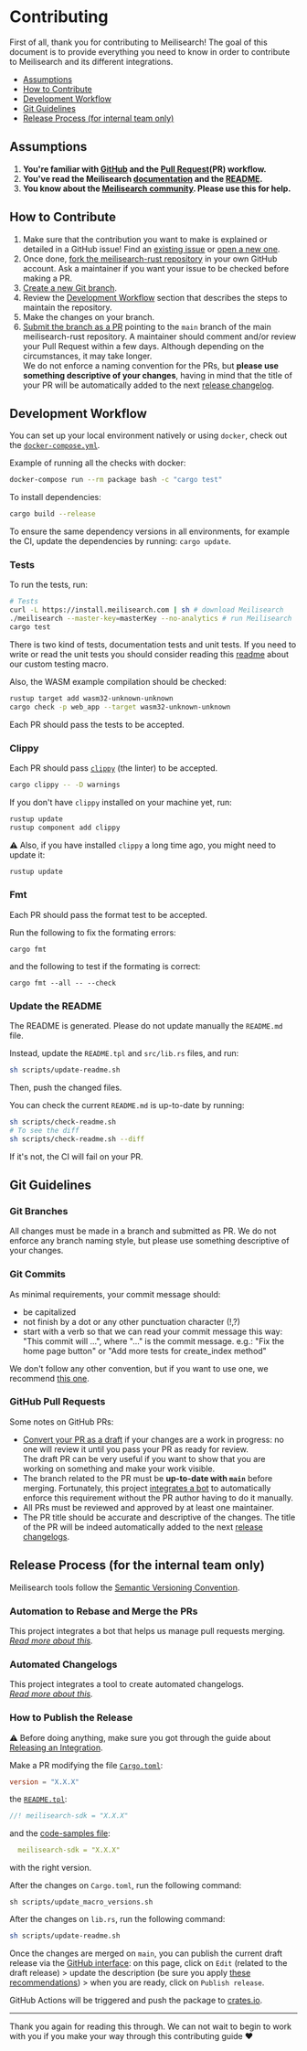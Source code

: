 # Contributing <!-- omit in toc -->

First of all, thank you for contributing to Meilisearch! The goal of this document is to provide everything you need to know in order to contribute to Meilisearch and its different integrations.

- [Assumptions](#assumptions)
- [How to Contribute](#how-to-contribute)
- [Development Workflow](#development-workflow)
- [Git Guidelines](#git-guidelines)
- [Release Process (for internal team only)](#release-process-for-internal-team-only)


## Assumptions

1. **You're familiar with [GitHub](https://github.com) and the [Pull Request](https://help.github.com/en/github/collaborating-with-issues-and-pull-requests/about-pull-requests)(PR) workflow.**
2. **You've read the Meilisearch [documentation](https://docs.meilisearch.com) and the [README](/README.md).**
3. **You know about the [Meilisearch community](https://www.meilisearch.com/docs/learn/what_is_meilisearch/contact.html). Please use this for help.**

## How to Contribute

1. Make sure that the contribution you want to make is explained or detailed in a GitHub issue! Find an [existing issue](https://github.com/meilisearch/meilisearch-rust/issues/) or [open a new one](https://github.com/meilisearch/meilisearch-rust/issues/new).
2. Once done, [fork the meilisearch-rust repository](https://help.github.com/en/github/getting-started-with-github/fork-a-repo) in your own GitHub account. Ask a maintainer if you want your issue to be checked before making a PR.
3. [Create a new Git branch](https://help.github.com/en/github/collaborating-with-issues-and-pull-requests/creating-and-deleting-branches-within-your-repository).
4. Review the [Development Workflow](#development-workflow) section that describes the steps to maintain the repository.
5. Make the changes on your branch.
6. [Submit the branch as a PR](https://help.github.com/en/github/collaborating-with-issues-and-pull-requests/creating-a-pull-request-from-a-fork) pointing to the `main` branch of the main meilisearch-rust repository. A maintainer should comment and/or review your Pull Request within a few days. Although depending on the circumstances, it may take longer.<br>
 We do not enforce a naming convention for the PRs, but **please use something descriptive of your changes**, having in mind that the title of your PR will be automatically added to the next [release changelog](https://github.com/meilisearch/meilisearch-rust/releases/).

## Development Workflow

You can set up your local environment natively or using `docker`, check out the [`docker-compose.yml`](/docker-compose.yml).

Example of running all the checks with docker:
```bash
docker-compose run --rm package bash -c "cargo test"
```

To install dependencies:

```bash
cargo build --release
```

To ensure the same dependency versions in all environments, for example the CI, update the dependencies by running: `cargo update`.

### Tests <!-- omit in toc -->

To run the tests, run:

```bash
# Tests
curl -L https://install.meilisearch.com | sh # download Meilisearch
./meilisearch --master-key=masterKey --no-analytics # run Meilisearch
cargo test
```

There is two kind of tests, documentation tests and unit tests.
If you need to write or read the unit tests you should consider reading this
[readme](meilisearch-test-macro/README.md) about our custom testing macro.

Also, the WASM example compilation should be checked:

```bash
rustup target add wasm32-unknown-unknown
cargo check -p web_app --target wasm32-unknown-unknown
```

Each PR should pass the tests to be accepted.

### Clippy <!-- omit in toc -->

Each PR should pass [`clippy`](https://github.com/rust-lang/rust-clippy) (the linter) to be accepted.

```bash
cargo clippy -- -D warnings
```

If you don't have `clippy` installed on your machine yet, run:

```bash
rustup update
rustup component add clippy
```

⚠️ Also, if you have installed `clippy` a long time ago, you might need to update it:

```bash
rustup update
```

### Fmt

Each PR should pass the format test to be accepted.

Run the following to fix the formating errors:

```
cargo fmt
```

and the following to test if the formating is correct:
```
cargo fmt --all -- --check
```

### Update the README <!-- omit in toc -->

The README is generated. Please do not update manually the `README.md` file.

Instead, update the `README.tpl` and `src/lib.rs` files, and run:

```sh
sh scripts/update-readme.sh
```

Then, push the changed files.

You can check the current `README.md` is up-to-date by running:

```sh
sh scripts/check-readme.sh
# To see the diff
sh scripts/check-readme.sh --diff
```

If it's not, the CI will fail on your PR.

## Git Guidelines

### Git Branches <!-- omit in toc -->

All changes must be made in a branch and submitted as PR.
We do not enforce any branch naming style, but please use something descriptive of your changes.

### Git Commits <!-- omit in toc -->

As minimal requirements, your commit message should:
- be capitalized
- not finish by a dot or any other punctuation character (!,?)
- start with a verb so that we can read your commit message this way: "This commit will ...", where "..." is the commit message.
  e.g.: "Fix the home page button" or "Add more tests for create_index method"

We don't follow any other convention, but if you want to use one, we recommend [this one](https://chris.beams.io/posts/git-commit/).

### GitHub Pull Requests <!-- omit in toc -->

Some notes on GitHub PRs:

- [Convert your PR as a draft](https://help.github.com/en/github/collaborating-with-issues-and-pull-requests/changing-the-stage-of-a-pull-request) if your changes are a work in progress: no one will review it until you pass your PR as ready for review.<br>
  The draft PR can be very useful if you want to show that you are working on something and make your work visible.
- The branch related to the PR must be **up-to-date with `main`** before merging. Fortunately, this project [integrates a bot](https://github.com/meilisearch/integration-guides/blob/main/resources/bors.md) to automatically enforce this requirement without the PR author having to do it manually.
- All PRs must be reviewed and approved by at least one maintainer.
- The PR title should be accurate and descriptive of the changes. The title of the PR will be indeed automatically added to the next [release changelogs](https://github.com/meilisearch/meilisearch-rust/releases/).

## Release Process (for the internal team only)

Meilisearch tools follow the [Semantic Versioning Convention](https://semver.org/).

### Automation to Rebase and Merge the PRs <!-- omit in toc -->

This project integrates a bot that helps us manage pull requests merging.<br>
_[Read more about this](https://github.com/meilisearch/integration-guides/blob/main/resources/bors.md)._

### Automated Changelogs <!-- omit in toc -->

This project integrates a tool to create automated changelogs.<br>
_[Read more about this](https://github.com/meilisearch/integration-guides/blob/main/resources/release-drafter.md)._

### How to Publish the Release <!-- omit in toc -->

⚠️ Before doing anything, make sure you got through the guide about [Releasing an Integration](https://github.com/meilisearch/integration-guides/blob/main/resources/integration-release.md).

Make a PR modifying the file [`Cargo.toml`](/Cargo.toml):

```toml
version = "X.X.X"
```

the [`README.tpl`](/README.tpl):

```rust
//! meilisearch-sdk = "X.X.X"
```

and the [code-samples file](/.code-samples.meilisearch.yaml):

```yml
  meilisearch-sdk = "X.X.X"
```

with the right version.


After the changes on `Cargo.toml`, run the following command: 

```
sh scripts/update_macro_versions.sh
```

After the changes on `lib.rs`, run the following command:

```bash
sh scripts/update-readme.sh
```

Once the changes are merged on `main`, you can publish the current draft release via the [GitHub interface](https://github.com/meilisearch/meilisearch-rust/releases): on this page, click on `Edit` (related to the draft release) > update the description (be sure you apply [these recommendations](https://github.com/meilisearch/integration-guides/blob/main/resources/integration-release.md#writting-the-release-description)) > when you are ready, click on `Publish release`.

GitHub Actions will be triggered and push the package to [crates.io](https://crates.io/crates/meilisearch-sdk).

<hr>

Thank you again for reading this through. We can not wait to begin to work with you if you make your way through this contributing guide ❤️
